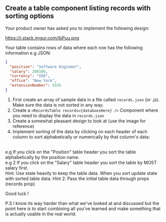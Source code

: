## Create a table component listing records with sorting options

Your product owner has asked you to implement the following design:

https://i.stack.imgur.com/IbPuu.png

Your table contains rows of data where each row has the following information e.g JSON:

```json
{
  "position": "Software Engineer",
  "salary": 200106,
  "currency": "USD",
  "office": "New York",
  "extensionNumber": 5555
}
```

1. First create an array of sample data in a file called ```records.json``` (or .js). Make sure the data is not sorted in any way.
2. Create a ```<RecordsTable records={dataGoesHere} />``` Component where you need to display the data in ```records.json```
3. Create a somewhat pleasant design to look at (use the image for reference)
4. Implement sorting of the data by clicking on each header of
   each column to sort alphabetically or numerically by that column's data:

<br />
e.g If you click on the "Position" table header you sort the table alphabetically by the position name.
<br />
e.g 2 If you click on the "Salary" table header you sort the table by MOST salary first.

<br />
Hint: Use state heavily to keep the table data. When you sort update state with sorted table data.
Hint 2: Pass the initial table data through props (records prop)

Good luck !

P.S I know its way harder than what we've looked at and discussed but the point here is to start combining all you've learned
and make something that is actually usable in the real world.
